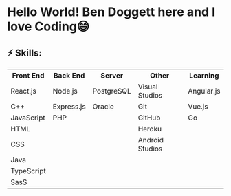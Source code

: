 # Hello World! Ben Doggett here and I love Coding😄

<!--
**bbdoggett3/bbdoggett3** is a ✨ _special_ ✨ repository because its `README.md` (this file) appears on your GitHub profile.

Here are some ideas to get you started:

- 🔭 I’m currently working on ...
- 🌱 I’m currently learning ...
- 👯 I’m looking to collaborate on ...
- 🤔 I’m looking for help with ...
- 💬 Ask me about ...
- 📫 How to reach me: ...
- 😄 Pronouns: ...
- ⚡ Fun fact: ...
-->

## ⚡ Skills:
<table style="width:100%" >
  <tr>
    <th>Front End</th>
    <th>Back End</th> 
    <th>Server</th> 
    <th>Other</th>
    <th>Learning</th>
  </tr>
  <tr>
    <td>React.js</td>
    <td>Node.js</td>
    <td>PostgreSQL</td>
    <td>Visual Studios</td>
    <td>Angular.js</td>

  </tr>
  <tr>
    <td>C++</td>
    <td>Express.js</td>
    <td>Oracle</td>
    <td>Git</td>
    <td>Vue.js</td>

  </tr>
  <tr>
    <td>JavaScript</td>
    <td>PHP</td>
    <td></td>
    <td>GitHub</td>
    <td>Go</td>

  </tr>
  <tr>
    <td>HTML</td>
    <td></td>
    <td></td>
    <td>Heroku</td>
  </tr>
  <tr>
    <td>CSS</td>
    <td></td>
    <td></td>
    <td>Android Studios</td>
  </tr>
  <tr>
    <td>Java</td>
  </tr>
  <tr>
    <td>TypeScript</td>
  </tr>
    <tr>
    <td>SasS</td>
  </tr>



</table>

<!-- ## ⚡ Skills:
<table style="width:100%" >
  <tr>
    <th>Front End</th>
    <th>Back End</th> 
    <th>Server</th> 
    <th>Learning</th>
  </tr>
  <tr>
    <td><img style= "width:35px; height:35px;" src = "./pictures/another react logo.png">React.js</td>
    <td><img style= "width:35px; height:35px;" src = "./pictures/node-js-icon.png">Node.js</td>
    <td><img style= "width:35px; height:35px;" src = "./pictures/postgresql.png">PostgreSQL</td>
    <td><img style= "width:35px; height:35px;" src = "./pictures/Angular.png">Angular.js</td>

  </tr>
  <tr>
    <td><img style= "width:35px; height:35px;" src = "./pictures/c-plus-plus-icon.png">C++</td>
    <td><img style= "width:35px; height:35px;" src = "./pictures/express-icon.png">Express.js</td>
    <td><img style= "width:35px; height:35px;" src = "./pictures/Oracle.png">Oracle</td>
    <td><img style= "width:35px; height:35px;" src = "./pictures/Vue.png">Vue.js</td>

  </tr>
  <tr>
    <td><img style= "width:35px; height:35px;" src = "./pictures/javascript-icon.png">JavaScript</td>
    <td><img style= "width:35px; height:35px;" src = "./pictures/php.png">PHP</td>
    <td><img style= "width:35px; height:35px;"></td>
    <td><img style= "width:35px; height:35px;" src = "./pictures/golang.png">Go</td>

  </tr>
  <tr>
    <td><img style= "width:35px; height:35px;" src = "./pictures/html5.png">HTML</td>
  </tr>
  <tr>
    <td><img style= "width:35px; height:35px;" src = "./pictures/css3.png">CSS</td>
  </tr>
  <tr>
    <td><img style= "width:35px; height:35px;" src = "./pictures/java.png">Java</td>
  </tr>
  <tr>
    <td><img style= "width:35px; height:35px;" src = "./pictures/typescript.png">TypeScript</td>
  </tr>

</table> -->